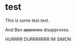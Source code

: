 # test
This is some test text.

And Ben <del>approves</del> disapproves.

HURRRR DURRRRRRR IM SIMON
